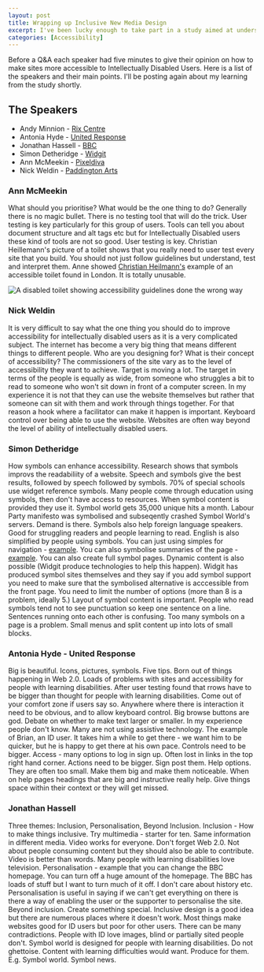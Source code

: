 ```yaml
--- 
layout: post
title: Wrapping up Inclusive New Media Design
excerpt: I've been lucky enough to take part in a study aimed at understanding how to make websites more accessible for users with Intellectual Disabilities at the Rix Centre, University of East London. On the final day an expert panel were invited to give their thoughts. Here are some brief notes from the speakers.
categories: [Accessibility]
---
```

Before a Q&A each speaker had five minutes to give their opinion on how to make sites more accessible to Intellectually Disabled Users. Here is a list of the speakers and their main points. I'll be posting again about my learning from the study shortly.

## The Speakers

*   Andy Minnion - [Rix Centre][1]
*   Antonia Hyde - [United Response][2]
*   Jonathan Hassell - [BBC][3]
*   Simon Detheridge - [Widgit][4]
*   Ann McMeekin - [Pixeldiva][5]
*   Nick Weldin - [Paddington Arts][6]

### Ann McMeekin

What should you prioritise? What would be the one thing to do? Generally there is no magic bullet. There is no testing tool that will do the trick. User testing is key particularly for this group of users. Tools can tell you about document structure and alt tags etc but for Intellectually Disabled users these kind of tools are not so good. User testing is key. Christian Heillemann's picture of a toilet shows that you really need to user test every site that you build. You should not just follow guidelines but understand, test and interpret them. Anne showed [Christian Heilmann's][7] example of an accessible toilet found in London. It is totally unusable.

![A disabled toilet showing accessibility guidelines done the wrong way][8] 

### Nick Weldin

It is very difficult to say what the one thing you should do to improve accessibility for intellectually disabled users as it is a very complicated subject. The internet has become a very big thing that means different things to different people. Who are you designing for? What is their concept of accessibility? The commissioners of the site vary as to the level of accessibility they want to achieve. Target is moving a lot. The target in terms of the people is equally as wide, from someone who struggles a bit to read to someone who won't sit down in front of a computer screen. In my experience it is not that they can use the website themselves but rather that someone can sit with them and work through things together. For that reason a hook where a facilitator can make it happen is important. Keyboard control over being able to use the website. Websites are often way beyond the level of ability of intellectually disabled users.

### Simon Detheridge 

How symbols can enhance accessibility. Research shows that symbols improvs the readabiliity of a website. Speech and symbols give the best results, followed by speech followed by symbols. 70% of special schools use widget reference symbols. Many people come through education using symbols, then don't have access to resources. When symbol content is provided they use it. Symbol world gets 35,000 unique hits a month. Labour Party manifesto was symbolised and subseqently crashed Symbol World's servers. Demand is there. Symbols also help foreign language speakers. Good for struggling readers and people learning to read. English is also simplified by people using symbols. You can just using simples for navigation - [example][9]. You can also symbolise summaries of the page - [example][9]. You can also create full symbol pages. Dynamic content is also possible (Widgit produce technologies to help this happen). Widgit has produced symbol sites themselves and they say if you add symbol support you need to make sure that the symbolised alternative is acccessible from the front page. You need to limit the number of options (more than 8 is a problem, ideally 5.) Layout of symbol content is important. People who read symbols tend not to see punctuation so keep one sentence on a line. Sentences running onto each other is confusing. Too many symbols on a page is a problem. Small menus and split content up into lots of small blocks. 

### Antonia Hyde - United Response

Big is beautiful. Icons, pictures, symbols. Five tips. Born out of things happening in Web 2.0. Loads of problems with sites and accessibility for people with learning disabilities. After user testing found that rrows have to be bigger than thought for people with learning disabilities. Come out of your comfort zone if users say so. Anywhere where there is interaction it need to be obvious, and to allow keyboard control. Big browse buttons are god. Debate on whether to make text larger or smaller. In my experience people don't know. Many are not using assistive technology. The example of Brian, an ID user. It takes him a while to get there - we want him to be quicker, but he is happy to get there at his own pace. Controls need to be bigger. Access - many options to log in sign up. Often lost in links in the top right hand corner. Actions need to be bigger. Sign post them. Help options. They are often too small. Make them big and make them noticeable. When on help pages headings that are big and instructive really help. Give things space within their context or they will get missed. 

### Jonathan Hassell

Three themes: Inclusion, Personalisation, Beyond Inclusion. Inclusion - How to make things inclusive. Try multimedia - starter for ten. Same information in different media. Video works for everyone. Don't forget Web 2.0. Not about people consuming content but they should also be able to contribute. Video is better than words. Many people with learning disabilities love television. Personalisation - example that you can change the BBC homepage. You can turn off a huge amount of the homepage. The BBC has loads of stuff but I want to turn much of it off. I don't care about history etc. Personalisation is useful in saying if we can't get everything on there is there a way of enabling the user or the supporter to personalise the site. Beyond inclusion. Create something special. Inclusive design is a good idea but there are numerous places where it doesn't work. Most things make websites good for ID users but poor for other users. There can be many contradictions. People with ID love images, blind or partially sited people don't. Symbol world is designed for people with learning disabilities. Do not ghettoise. Content with learning difficulties would want. Produce for them. E.g. Symbol world. Symbol news.

 [1]: http://www.rixcentre.org/
 [2]: http://www.unitedresponse.org.uk/
 [3]: http://www.bbc.co.uk/blogs/bbcinternet/jonathan_hassell/
 [4]: http://www.widgit.com/
 [5]: http://www.pixeldiva.co.uk/
 [6]: http://www.paddingtonarts.org.uk/
 [7]: http://www.wait-till-i.com
 [8]: http://farm1.static.flickr.com/169/412734816_af9de40b48.jpg
 [9]: http://www.isaac-online.org/en/home.shtml
